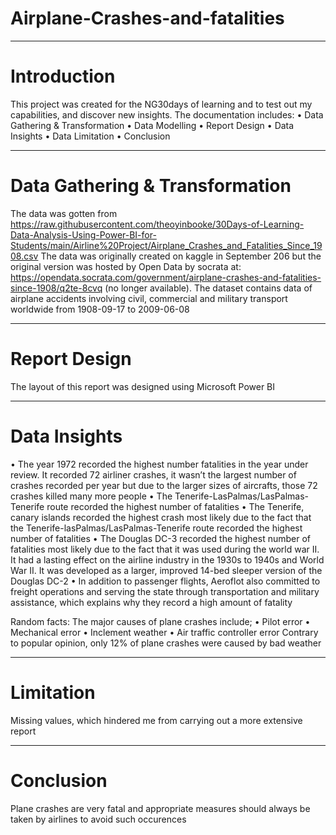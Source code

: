 # Airplane-Crashes-and-fatalities


----
# Introduction
This project was created for the NG30days of learning and to test out my capabilities, and discover new insights. The documentation includes:
•	Data Gathering & Transformation
•	Data Modelling
•	Report Design
•	Data Insights
•	Data Limitation
•	Conclusion



----
# Data Gathering & Transformation
The data was gotten from https://raw.githubusercontent.com/theoyinbooke/30Days-of-Learning-Data-Analysis-Using-Power-BI-for-Students/main/Airline%20Project/Airplane_Crashes_and_Fatalities_Since_1908.csv
The data was originally created on kaggle in September 206 but the original version was hosted by Open Data by socrata at: https://opendata.socrata.com/government/airplane-crashes-and-fatalities-since-1908/q2te-8cvq (no longer available). The dataset contains data of airplane accidents involving civil, commercial and military transport worldwide from 1908-09-17 to 2009-06-08


----

# Report Design
The layout of this report was designed using Microsoft Power BI




----
# Data Insights
•	The year 1972 recorded the highest number fatalities in the year under review. It recorded 72 airliner crashes, it wasn’t the largest number of crashes recorded per year but due to the larger sizes of aircrafts, those 72 crashes killed many more people
•	The Tenerife-LasPalmas/LasPalmas-Tenerife route recorded the highest number of fatalities
•	The Tenerife, canary islands recorded the highest crash most likely due to the fact that the Tenerife-lasPalmas/LasPalmas-Tenerife route recorded the highest number of fatalities
•	The Douglas DC-3 recorded the highest number of fatalities most likely due to the fact that it was used during the world war II. It had a lasting effect on the airline industry in the 1930s to 1940s and World War II. It was developed as a larger, improved 14-bed sleeper version of the Douglas DC-2
•	In addition to passenger flights, Aeroflot also committed to freight operations and serving the state through transportation and military assistance, which explains why they record a high amount of fatality


Random facts:
The major causes of plane crashes include;
•	Pilot error
•	Mechanical error
•	Inclement weather
•	Air traffic controller error
Contrary to popular opinion, only 12% of plane crashes were caused by bad weather






----

# Limitation
Missing values, which hindered me from carrying out a more extensive report


----
# Conclusion
Plane crashes are very fatal and appropriate measures should always be taken by airlines to avoid such occurences 




